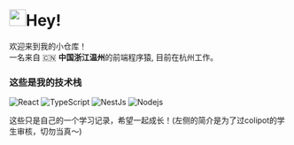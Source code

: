 

<h1><img src="https://emojis.slackmojis.com/emojis/images/1531849430/4246/blob-sunglasses.gif?1531849430" width="30"/>Hey!</h1>

<p>欢迎来到我的小仓库！</br> 一名来自 🇨🇳 <b>中国浙江温州</b>的前端程序猿, 目前在杭州工作。</p>
<h3>这些是我的技术栈</h3>
<p>
 <img alt="React" src="https://img.shields.io/badge/-React-45b8d8?style=flat-square&logo=react&logoColor=white" />
 <img alt="TypeScript" src="https://img.shields.io/badge/-TypeScript-007ACC?style=flat-square&logo=typescript&logoColor=white" />
 <img alt="NestJs" src="https://img.shields.io/badge/-NestJs-ea2845?style=flat-square&logo=nestjs&logoColor=white" />
 <img alt="Nodejs" src="https://img.shields.io/badge/-Nodejs-43853d?style=flat-square&logo=Node.js&logoColor=white" />
</p>
<p>这些只是自己的一个学习记录，希望一起成长！(左侧的简介是为了过colipot的学生审核，切勿当真～)</p>
